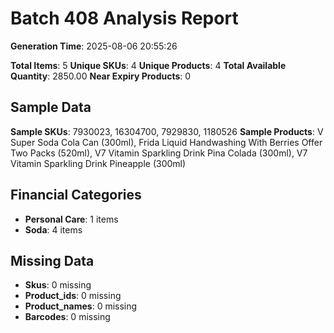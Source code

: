 # Batch 408 Analysis Report

**Generation Time**: 2025-08-06 20:55:26

**Total Items**: 5
**Unique SKUs**: 4
**Unique Products**: 4
**Total Available Quantity**: 2850.00
**Near Expiry Products**: 0

## Sample Data
**Sample SKUs**: 7930023, 16304700, 7929830, 1180526
**Sample Products**: V Super Soda Cola Can (300ml), Frida Liquid Handwashing With Berries Offer Two Packs (520ml), V7 Vitamin Sparkling Drink Pina Colada (300ml), V7 Vitamin Sparkling Drink Pineapple (300ml)

## Financial Categories
- **Personal Care**: 1 items
- **Soda**: 4 items

## Missing Data
- **Skus**: 0 missing
- **Product_ids**: 0 missing
- **Product_names**: 0 missing
- **Barcodes**: 0 missing
